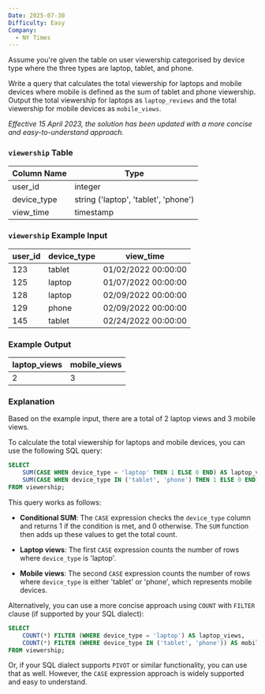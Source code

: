 ```yaml
---
Date: 2025-07-30
Difficulty: Easy
Company:
  - NY Times
---
```

Assume you're given the table on user viewership categorised by device type where the three types are laptop, tablet, and phone.

Write a query that calculates the total viewership for laptops and mobile devices where mobile is defined as the sum of tablet and phone viewership. Output the total viewership for laptops as `laptop_reviews` and the total viewership for mobile devices as `mobile_views`.

_Effective 15 April 2023, the solution has been updated with a more concise and easy-to-understand approach._

### `viewership` Table

|Column Name|Type|
|---|---|
|user_id|integer|
|device_type|string ('laptop', 'tablet', 'phone')|
|view_time|timestamp|

### `viewership` Example Input

|user_id|device_type|view_time|
|---|---|---|
|123|tablet|01/02/2022 00:00:00|
|125|laptop|01/07/2022 00:00:00|
|128|laptop|02/09/2022 00:00:00|
|129|phone|02/09/2022 00:00:00|
|145|tablet|02/24/2022 00:00:00|

### Example Output

|laptop_views|mobile_views|
|---|---|
|2|3|

### Explanation

Based on the example input, there are a total of 2 laptop views and 3 mobile views.

To calculate the total viewership for laptops and mobile devices, you can use the following SQL query:

```SQL
SELECT 
    SUM(CASE WHEN device_type = 'laptop' THEN 1 ELSE 0 END) AS laptop_views,
    SUM(CASE WHEN device_type IN ('tablet', 'phone') THEN 1 ELSE 0 END) AS mobile_views
FROM viewership;
```

This query works as follows:

- **Conditional SUM**: The `CASE` expression checks the `device_type` column and returns 1 if the condition is met, and 0 otherwise. The `SUM` function then adds up these values to get the total count.

- **Laptop views**: The first `CASE` expression counts the number of rows where `device_type` is 'laptop'.

- **Mobile views**: The second `CASE` expression counts the number of rows where `device_type` is either 'tablet' or 'phone', which represents mobile devices.

Alternatively, you can use a more concise approach using `COUNT` with `FILTER` clause (if supported by your SQL dialect):
```SQL
SELECT 
    COUNT(*) FILTER (WHERE device_type = 'laptop') AS laptop_views,
    COUNT(*) FILTER (WHERE device_type IN ('tablet', 'phone')) AS mobile_views
FROM viewership;
```

Or, if your SQL dialect supports `PIVOT` or similar functionality, you can use that as well. However, the `CASE` expression approach is widely supported and easy to understand.